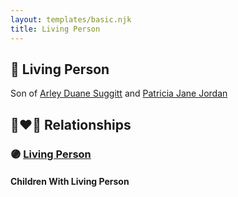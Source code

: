 ```yaml
---
layout: templates/basic.njk
title: Living Person
---
```

## 🔵 Living Person

Son of [Arley Duane Suggitt](/people/9/91694885) and [Patricia Jane Jordan](/people/8/8578400)

## 👩‍❤️‍👨 Relationships

### 🟣 [Living Person](/people/8/88227413)

#### Children With Living Person